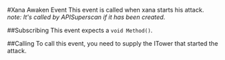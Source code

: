 #Xana Awaken Event
This event is called when xana starts his attack.<br>
*note: It's called by APISuperscan if it has been created.*

##Subscribing
This event expects a ``void Method()``.

##Calling
To call this event, you need to supply the ITower that started the attack.
